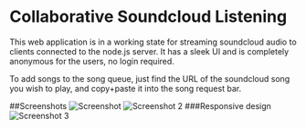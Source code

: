 # Collaborative Soundcloud Listening
This web application is in a working state for streaming soundcloud audio to clients connected to the node.js server. It has a sleek UI and is completely anonymous for the users, no login required.

To add songs to the song queue, just find the URL of the soundcloud song you wish to play, and copy+paste it into the song request bar.

##Screenshots
![Screenshot](http://i.imgur.com/C1DcPQ8.jpg)
![Screenshot 2](http://i.imgur.com/dO6ZpI3.jpg)
###Responsive design
![Screenshot 3](http://i.imgur.com/U7NzLEm.png)

